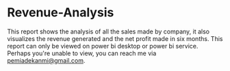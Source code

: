 # Revenue-Analysis

This report shows the analysis of all the sales made by  company, it also visualizes the revenue generated and the net profit made in six months. This report can only be viewed on power bi desktop or power bi service. Perhaps you're unable to view, you can reach me via pemiadekanmi@gmail.com.
